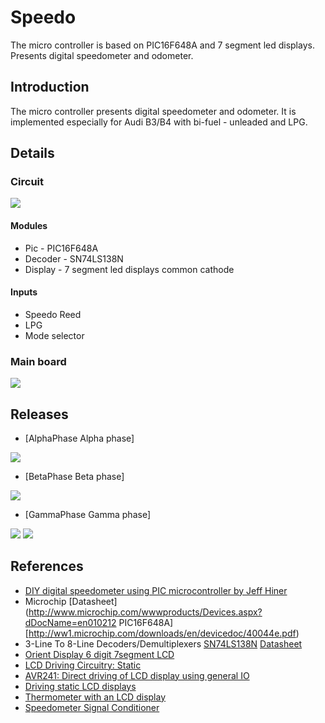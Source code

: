 # Speedo
The micro controller is based on PIC16F648A and 7 segment led displays. Presents digital speedometer and odometer. 

## Introduction

The micro controller presents digital speedometer and odometer. 
It is implemented especially for Audi B3/B4 with bi-fuel - unleaded and LPG.


## Details

### Circuit

![](http://speedo.googlecode.com/files/speedo.png)

#### Modules

  * Pic - PIC16F648A
  * Decoder - SN74LS138N
  * Display - 7 segment led displays common cathode 

#### Inputs

  * Speedo Reed
  * LPG
  * Mode selector

### Main board

![](http://speedo.googlecode.com/files/top_copper.png)

## Releases

  * [AlphaPhase Alpha phase]

  ![](http://www.bgphoto.net/photos/16099/o633995982031250000.JPG)
  
  * [BetaPhase Beta phase]

  ![](http://speedo.googlecode.com/files/DSC00362.JPG)
  
  * [GammaPhase Gamma phase]

  ![](http://speedo.googlecode.com/files/DSC00361.JPG)
  ![](http://speedo.googlecode.com/files/DSC00363.JPG)

## References

  * [DIY digital speedometer using PIC microcontroller by Jeff Hiner](http://www.randomwisdom.com/2007/10/digital-speedometer-using-pic-microcontroller/)
  * Microchip [Datasheet](http://www.microchip.com/wwwproducts/Devices.aspx?dDocName=en010212 PIC16F648A] [http://ww1.microchip.com/downloads/en/devicedoc/40044e.pdf)
  * 3-Line To 8-Line Decoders/Demultiplexers [SN74LS138N](http://www.ti.com/product/sn74ls138) [Datasheet](http://www.ti.com/lit/ds/symlink/sn74ls138.pdf)
  * [Orient Display 6 digit 7segment LCD](http://www.orientdisplay.com/standard_lcd/od-601.pdf)
  * [LCD Driving Circuitry: Static](http://www.good-lcd.com/upfile/product/200864124829157.pdf)
  * [AVR241: Direct driving of LCD display using general IO](http://www.atmel.com/dyn/resources/prod_documents/doc2569.pdf)
  * [Driving static LCD displays](http://www.ubasics.com/driving_static_lcds)
  * [Thermometer with an LCD display](http://mcs.uwsuper.edu/sb/Electronics/Termo/)
  * [Speedometer Signal Conditioner](http://forums.pelicanparts.com/uploads14/SpeedometerSignalConditionerCircuit1222356206.jpg)
